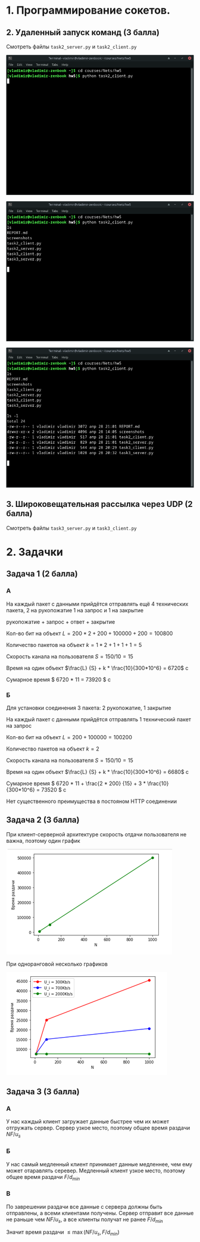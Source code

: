 # 1. Программирование сокетов.

## 2. Удаленный запуск команд (3 балла)

Смотреть файлы `task2_server.py` и `task2_client.py`

![image info](./screenshots/Screenshot_2023-04-28_21-02-39.png)

![image info](./screenshots/Screenshot_2023-04-28_21-02-51.png)

![image info](./screenshots/Screenshot_2023-04-28_21-03-21.png)

## 3. Широковещательная рассылка через UDP (2 балла)

Смотреть файлы `task3_server.py` и `task3_client.py`

# 2. Задачки

## Задача 1 (2 балла)

### A

На каждый пакет с данными прийдётся отправлять ещё 4 технических пакета, 2 на рукопожатие 1 на запрос и 1 на закрытие

рукопожатие + запрос + ответ + закрытие

Кол-во бит на объект $L = 200*2 + 200 + 100000 + 200 = 100800$

Количество пакетов на объект $k = 1*2 + 1 + 1 + 1 = 5$

Скорость канала на пользователя $S = 150 / 10 = 15$

Время на один объект $\frac{L} {S} + k * \frac{10}{300*10^6} = 6720$ с

Сумарное время $ 6720 * 11 = 73920 $ c

### Б

Для установки соединения 3 пакета: 2 рукопожатие, 1 закрытие

На каждый пакет с данными прийдётся отправлять 1 технический пакет на запрос

Кол-во бит на объект $L = 200 + 100000 = 100200$

Количество пакетов на объект $k = 2$

Скорость канала на пользователя $S = 150 / 10 = 15$

Время на один объект $\frac{L} {S} + k * \frac{10}{300*10^6} = 6680$ с

Сумарное время $ 6720 * 11 + \frac{2 * 200} {15} + 3 * \frac{10}{300*10^6} = 73520 $ c

Нет существенного преимущества в постояном HTTP соединении

## Задача 2 (3 балла)

При клиент-серверной архитектуре скорость отдачи пользователя не важна, поэтому один график

![image info](./screenshots/Screenshot_2023-04-28_14-04-51.png)

При одноранговой несколько графиков

![image info](./screenshots/Screenshot_2023-04-28_14-05-01.png)

## Задача 3 (3 балла)

### A 

У нас каждый клиент загружает данные быстрее чем их может отгружать сервер. Сервер узкое место, поэтому общее время раздачи $NF / u_s$

### Б

У нас самый медленный клиент принимает данные медленнее, чем ему может отаравлять серевер. Медленный клиент узкое место, поэтому общее время раздачи $F / d_{min}$


### В

По заврешении раздачи все данные с сервера должны быть отправлены, а всеми клиентами получены. Сервер отправит все данные не раньше чем $NF / u_s$, а все клиенты получат не ранее $F / d_{min}$

Значит время раздачи $\le \max (NF / u_s, F / d_{min})$